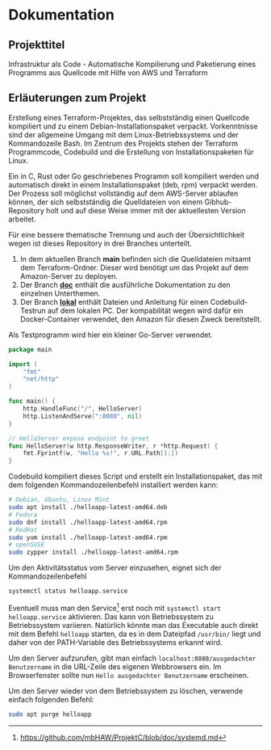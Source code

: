 # Dokumentation

## Projekttitel
Infrastruktur als Code - Automatische Kompilierung und Paketierung eines Programms aus Quellcode mit Hilfe von AWS und Terraform

## Erläuterungen zum  Projekt
Erstellung eines Terraform-Projektes, das selbstständig einen Quellcode kompiliert und zu einem Debian-Installationspaket verpackt.
Vorkenntnisse sind der allgemeine Umgang mit dem Linux-Betriebssystems und der Kommandozeile Bash.
Im Zentrum des Projekts stehen der Terraform Programmcode, Codebuild und die Erstellung von Installationspaketen für Linux.

Ein in C, Rust oder Go geschriebenes Programm soll kompiliert werden und automatisch direkt in einem Installationspaket (deb, rpm) verpackt werden.
Der Prozess soll möglichst vollständig auf dem AWS-Server ablaufen können, der sich selbstständig die Quelldateien von einem Gibhub-Repository holt und auf diese Weise immer mit der aktuellesten Version arbeitet.

Für eine bessere thematische Trennung und auch der Übersichtlichkeit wegen ist dieses Repository in drei Branches unterteilt.

1. In dem aktuellen Branch **main** befinden sich die Quelldateien mitsamt dem Terraform-Ordner. Dieser wird benötigt um das Projekt auf dem Amazon-Server zu deployen.
2. Der Branch **[doc](https://github.com/mbHAW/ProjektC/tree/doc)** enthält die ausführliche Dokumentation zu den einzelnen Unterthemen.
3. Der Branch **[lokal](https://github.com/mbHAW/ProjektC/tree/lokal)** enthält Dateien und Anleitung für einen Codebuild-Testrun auf dem lokalen PC. Der kompabilität wegen wird dafür ein Docker-Container verwendet, den Amazon für diesen Zweck bereitstellt.

Als Testprogramm wird hier ein kleiner Go-Server verwendet.
```go
package main

import (
	"fmt"
	"net/http"
)

func main() {
	http.HandleFunc("/", HelloServer)
	http.ListenAndServe(":8080", nil)
}

// HelloServer expose endpoint to greet
func HelloServer(w http.ResponseWriter, r *http.Request) {
	fmt.Fprintf(w, "Hello %s!", r.URL.Path[1:])
}
```

Codebuild kompiliert dieses Script und erstellt ein Installationspaket, das mit dem folgenden Kommandozeilenbefehl installiert werden kann:
```bash
# Debian, Ubuntu, Linux Mint
sudo apt install ./helloapp-latest-amd64.deb
# Fedora
sudo dnf install ./helloapp-latest-amd64.rpm
# RedHat
sudo yum install ./helloapp-latest-amd64.rpm
# openSUSE
sudo zypper install ./helloapp-latest-amd64.rpm
```

Um den Aktivitätsstatus vom Server einzusehen, eignet sich der Kommandozeilenbefehl
```bash
systemctl status helloapp.service
```
Eventuell muss man den Service[^1] erst noch mit `systemctl start helloapp.service` aktivieren. Das kann von Betriebssystem zu Betriebssystem variieren.
Natürlich könnte man das Executable auch direkt mit dem Befehl `helloapp` starten, da es in dem Dateipfad `/usr/bin/` liegt und daher von der PATH-Variable des Betriebssystems erkannt wird.

Um den Server aufzurufen, gibt man einfach `localhost:8080/ausgedachter Benutzername` in die URL-Zeile des eigenen Webbrowsers ein. Im Browserfenster sollte nun `Hello ausgedachter Benutzername` erscheinen.

Um den Server wieder von dem Betriebssystem zu löschen, verwende einfach folgenden Befehl:
```bash
sudo apt purge helloapp
```

[^1]: https://github.com/mbHAW/ProjektC/blob/doc/systemd.md
